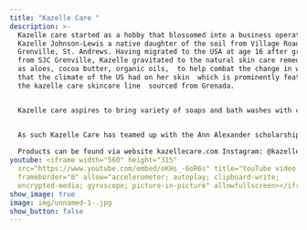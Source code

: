 ```yaml
---
title: "Kazelle Care "
description: >-
  Kazelle care started as a hobby that blossomed into a business operated  by
  Kazelle Johnson-Lewis a native daughter of the soil from Village Road
  Grenville, St. Andrews. Having migrated to the USA at age 16 after graduating
  from SJC Grenville, Kazelle gravitated to the natural skin care remedies such
  as aloes, cocoa butter, organic oils,  to help combat the change in weather
  that the climate of the US had on her skin  which is prominently featured in
  the kazelle care skincare line  sourced from Grenada.


  Kazelle care aspires to bring variety of soaps and bath washes with current favorites being the lemongrass eucalyptus and lavender bath wash, honey and lime soap bar and the honey oatmeal bar which has been good for those with eczema, and  quality bath oils which helps to moisturize, remove marks and blemishes and also keep insects such as mosquitoes at bay. Kazelle’s  personal favorite is the body balm scented in cocoa butter with a slight hint of vanilla musk. Through this skincare company, Kazelle intends to give back to Grenada in ways that fosters continued growth and development of the youth. 


  As such Kazelle Care has teamed up with the Ann Alexander scholarship fund and the  HEON Project  and have been donating laptops to the awardees for the past two years which assists in the recipients’ successful completion of college. This generosity has been learnt from my grandmother (Ann Alexander)  and the culture she has provided to us, through giving. 
   
  Products can be found via website kazellecare.com Instagram: @kazelle_care and locally from the flagship store located in Ben Jones street  Grenville St. Andrews which also carries books on holistic living which teaches how to transition to a healthy, clean eating lifestyle, and other natural products from detox teas to skin, hair and body care.
youtube: <iframe width="560" height="315"
  src="https://www.youtube.com/embed/oKHs_-6oR6s" title="YouTube video player"
  frameborder="0" allow="accelerometer; autoplay; clipboard-write;
  encrypted-media; gyroscope; picture-in-picture" allowfullscreen></iframe>
show_image: true
image: img/unnamed-1-.jpg
show_button: false
---
```

